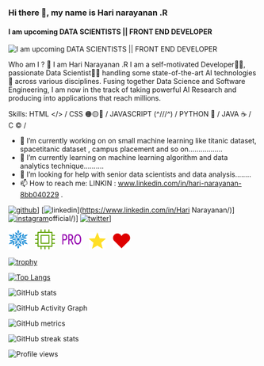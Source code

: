 ### Hi there 👋, my name is Hari narayanan .R
#### I am upcoming DATA SCIENTISTS || FRONT END DEVELOPER 
![I am upcoming DATA SCIENTISTS || FRONT END DEVELOPER ](https://media.istockphoto.com/id/1163856313/vector/data-scientist-isometric-illustration-concept-modern-flat-design-concept-of-web-page-design.jpg?s=612x612&w=0&k=20&c=ae2a7fDxXq2JKscuX_fFznxdgsU5W2fpbE6lP-O4wA8=)

Who am I ? 🤔
I am Hari Narayanan .R I am a self-motivated Developer👨‍💻, passionate Data Scientist👨‍🔬 handling some state-of-the-art AI technologies🌟 across various disciplines. Fusing together Data Science and Software Engineering, I am now in the track of taking powerful AI Research and producing into applications that reach millions.

Skills: HTML   </>  / CSS  🟠🟡🔵   / JAVASCRIPT  (^///^)  / PYTHON  🐍  / JAVA ☕ / C ©  /

- 🔭 I’m currently working on on small  machine learning like titanic dataset, spacetitanic dataset , campus placement and so on................. 
- 🌱 I’m currently learning on machine learning algorithm and data analytics technique.......... 
- 🤔 I’m looking for help with senior data scientists and data analysis........ 
- 📫 How to reach me:  LINKIN : www.linkedin.com/in/hari-narayanan-8bb040229 . 

[<img src='https://cdn.jsdelivr.net/npm/simple-icons@3.0.1/icons/github.svg' alt='github' height='40'>](https://github.com/hari22offical)]
[<img src='https://cdn.jsdelivr.net/npm/simple-icons@3.0.1/icons/linkedin.svg' alt='linkedin' height='40'>](https://www.linkedin.com/in/Hari Narayanan/)]
[<img src='https://cdn.jsdelivr.net/npm/simple-icons@3.0.1/icons/instagram.svg' alt='instagram' height='40'>](https://www.instagram.com/hari_22)official/)]
[<img src='https://cdn.jsdelivr.net/npm/simple-icons@3.0.1/icons/twitter.svg' alt='twitter' height='40'>](https://twitter.com/hari_22_offical)]


<a href='https://archiveprogram.github.com/'><img src='https://raw.githubusercontent.com/acervenky/animated-github-badges/master/assets/acbadge.gif' width='40' height='40'></a> <a href='https://docs.github.com/en/developers'><img src='https://raw.githubusercontent.com/acervenky/animated-github-badges/master/assets/devbadge.gif' width='40' height='40'></a> <a href='https://github.com/pricing'><img src='https://raw.githubusercontent.com/acervenky/animated-github-badges/master/assets/pro.gif' width='40' height='40'></a> <a href='https://stars.github.com/'><img src='https://raw.githubusercontent.com/acervenky/animated-github-badges/master/assets/starbadge.gif' width='35' height='35'></a> <a href='https://docs.github.com/en/github/supporting-the-open-source-community-with-github-sponsors'><img src='https://raw.githubusercontent.com/acervenky/animated-github-badges/master/assets/sponsorbadge.gif' width='35' height='35'></a> 

[![trophy](https://github-profile-trophy.vercel.app/?username=hari22offical)](https://github.com/ryo-ma/github-profile-trophy)

[![Top Langs](https://github-readme-stats.vercel.app/api/top-langs/?username=hari22offical)](https://github.com/anuraghazra/github-readme-stats)

![GitHub stats](https://github-readme-stats.vercel.app/api?username=hari22offical&show_icons=true&count_private=true)  

![GitHub Activity Graph](https://activity-graph.herokuapp.com/graph?username=hari22offical)  

![GitHub metrics](https://metrics.lecoq.io/hari22offical)  

![GitHub streak stats](https://streak-stats.demolab.com/?user=hari22offical)  

![Profile views](https://gpvc.arturio.dev/hari22offical)  








   
                     






